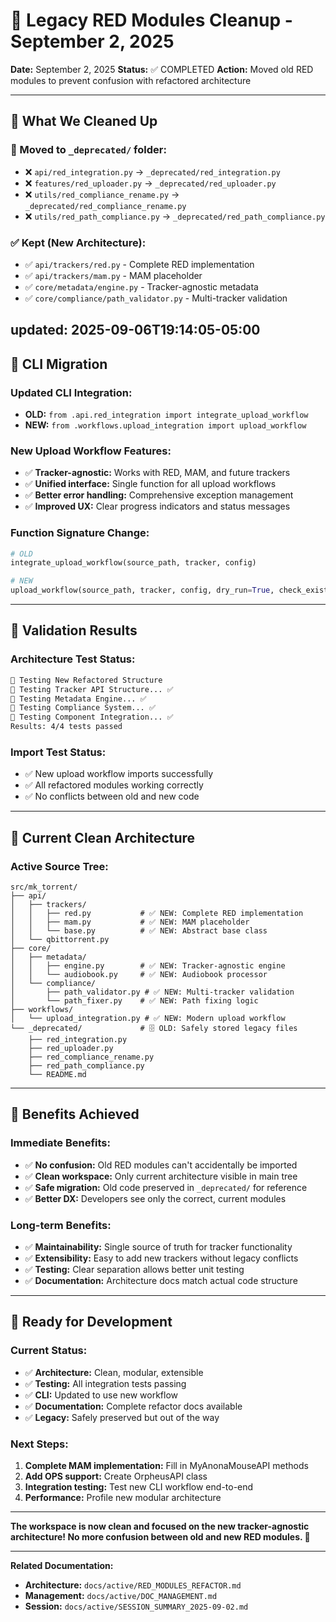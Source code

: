 # 🧹 Legacy RED Modules Cleanup - September 2, 2025

**Date:** September 2, 2025
**Status:** ✅ COMPLETED
**Action:** Moved old RED modules to prevent confusion with refactored architecture

---

## 🎯 **What We Cleaned Up**

### **🚚 Moved to `_deprecated/` folder:**

- ❌ `api/red_integration.py` → `_deprecated/red_integration.py`
- ❌ `features/red_uploader.py` → `_deprecated/red_uploader.py`
- ❌ `utils/red_compliance_rename.py` → `_deprecated/red_compliance_rename.py`
- ❌ `utils/red_path_compliance.py` → `_deprecated/red_path_compliance.py`

### **✅ Kept (New Architecture):**

- ✅ `api/trackers/red.py` - Complete RED implementation
- ✅ `api/trackers/mam.py` - MAM placeholder
- ✅ `core/metadata/engine.py` - Tracker-agnostic metadata
- ✅ `core/compliance/path_validator.py` - Multi-tracker validation

updated: 2025-09-06T19:14:05-05:00
---

## 🔄 **CLI Migration**

### **Updated CLI Integration:**

- **OLD:** `from .api.red_integration import integrate_upload_workflow`
- **NEW:** `from .workflows.upload_integration import upload_workflow`

### **New Upload Workflow Features:**

- ✅ **Tracker-agnostic:** Works with RED, MAM, and future trackers
- ✅ **Unified interface:** Single function for all upload workflows
- ✅ **Better error handling:** Comprehensive exception management
- ✅ **Improved UX:** Clear progress indicators and status messages

### **Function Signature Change:**

```python
# OLD
integrate_upload_workflow(source_path, tracker, config)

# NEW
upload_workflow(source_path, tracker, config, dry_run=True, check_existing=True)
```

---

## 🧪 **Validation Results**

### **Architecture Test Status:**

```bash
🚀 Testing New Refactored Structure
🧪 Testing Tracker API Structure... ✅
🧪 Testing Metadata Engine... ✅
🧪 Testing Compliance System... ✅
🧪 Testing Component Integration... ✅
Results: 4/4 tests passed
```

### **Import Test Status:**

- ✅ New upload workflow imports successfully
- ✅ All refactored modules working correctly
- ✅ No conflicts between old and new code

---

## 📁 **Current Clean Architecture**

### **Active Source Tree:**

```
src/mk_torrent/
├── api/
│   ├── trackers/
│   │   ├── red.py           # ✅ NEW: Complete RED implementation
│   │   ├── mam.py           # ✅ NEW: MAM placeholder
│   │   └── base.py          # ✅ NEW: Abstract base class
│   └── qbittorrent.py
├── core/
│   ├── metadata/
│   │   ├── engine.py        # ✅ NEW: Tracker-agnostic engine
│   │   └── audiobook.py     # ✅ NEW: Audiobook processor
│   └── compliance/
│       ├── path_validator.py # ✅ NEW: Multi-tracker validation
│       └── path_fixer.py    # ✅ NEW: Path fixing logic
├── workflows/
│   └── upload_integration.py # ✅ NEW: Modern upload workflow
└── _deprecated/             # 🗄️ OLD: Safely stored legacy files
    ├── red_integration.py
    ├── red_uploader.py
    ├── red_compliance_rename.py
    ├── red_path_compliance.py
    └── README.md
```

---

## 🎉 **Benefits Achieved**

### **Immediate Benefits:**

- ✅ **No confusion:** Old RED modules can't accidentally be imported
- ✅ **Clean workspace:** Only current architecture visible in main tree
- ✅ **Safe migration:** Old code preserved in `_deprecated/` for reference
- ✅ **Better DX:** Developers see only the correct, current modules

### **Long-term Benefits:**

- ✅ **Maintainability:** Single source of truth for tracker functionality
- ✅ **Extensibility:** Easy to add new trackers without legacy conflicts
- ✅ **Testing:** Clear separation allows better unit testing
- ✅ **Documentation:** Architecture docs match actual code structure

---

## 🚀 **Ready for Development**

### **Current Status:**

- ✅ **Architecture:** Clean, modular, extensible
- ✅ **Testing:** All integration tests passing
- ✅ **CLI:** Updated to use new workflow
- ✅ **Documentation:** Complete refactor docs available
- ✅ **Legacy:** Safely preserved but out of the way

### **Next Steps:**

1. **Complete MAM implementation:** Fill in MyAnonaMouseAPI methods
2. **Add OPS support:** Create OrpheusAPI class
3. **Integration testing:** Test new CLI workflow end-to-end
4. **Performance:** Profile new modular architecture

---

**The workspace is now clean and focused on the new tracker-agnostic architecture! No more confusion between old and new RED modules. 🎯**

---

**Related Documentation:**

- **Architecture:** `docs/active/RED_MODULES_REFACTOR.md`
- **Management:** `docs/active/DOC_MANAGEMENT.md`
- **Session:** `docs/active/SESSION_SUMMARY_2025-09-02.md`

